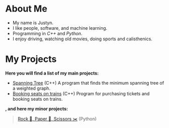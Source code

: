 # About Me

- My name is Justyn.
- I like people, software, and machine learning.
- Programming in *C++* and *Python*.
- I enjoy driving, watching old movies, doing sports and calisthenics.


# My Projects

**Here you will find a list of my main projects:**
- [Spanning Tree](https://github.com/Justyn001/Spanning-Tree) (C++)
   A program that finds the minimum spanning tree of a weighted graph.
- [Booking seats on trains](https://github.com/Justyn001/Booking-seats-on-trains) (C++)
   Program for purchasing tickets and booking seats on trains.

**, and here my minor projects:**
> [Rock 🗿, Paper 📝, Scissors ✂️](https://github.com/Justyn001/Rock_Paper_Scissors_game) (Python)
